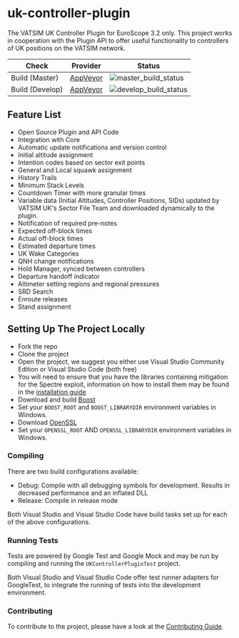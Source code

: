 [master_build_status]: https://ci.appveyor.com/api/projects/status/github/VATSIM-UK/uk-controller-plugin?svg=true&retina=true&branch=master
[develop_build_status]: https://ci.appveyor.com/api/projects/status/github/VATSIM-UK/uk-controller-plugin?svg=true&retina=true&branch=develop

# uk-controller-plugin

The VATSIM UK Controller Plugin for EuroScope 3.2 only. This project works in cooperation with
the Plugin API to offer useful functionality to controllers of UK positions on the VATSIM network.

|      Check      |                            Provider                                          |              Status             |
|-----------------|------------------------------------------------------------------------------|---------------------------------|
| Build (Master)  | [AppVeyor](https://ci.appveyor.com/project/CalumTowers/uk-controller-plugin) | ![master_build_status]          |
| Build (Develop) | [AppVeyor](https://ci.appveyor.com/project/CalumTowers/uk-controller-plugin) | ![develop_build_status]         |

## Feature List

- Open Source Plugin and API Code
- Integration with Core
- Automatic update notifications and version control
- Initial altitude assignment
- Intention codes based on sector exit points
- General and Local squawk assignment
- History Trails
- Minimum Stack Levels
- Countdown Timer with more granular times
- Variable data (Initial Altitudes, Controller Positions, SIDs) updated by VATSIM UK's Sector File Team and downloaded
dynamically to the plugin.
- Notification of required pre-notes
- Expected off-block times
- Actual off-block times
- Estimated departure times
- UK Wake Categories
- QNH change notifications
- Hold Manager, synced between controllers
- Departure handoff indicator
- Altimeter setting regions and regional pressures
- SRD Search
- Enroute releases
- Stand assignment

## Setting Up The Project Locally

- Fork the repo
- Clone the project
- Open the project, we suggest you either use Visual Studio Community Edition or Visual Studio Code (both free)
- You will need to ensure that you have the libraries containing mitigation for the Spectre exploit, information on how to install them may be found in the [installation guide](https://docs.microsoft.com/en-us/cpp/build/reference/qspectre?view=vs-2017)
- Download and build [Boost](https://www.boost.org/users/download/)
- Set your `BOOST_ROOT` and `BOOST_LIBRARYDIR` environment variables in Windows.
- Download [OpenSSL](https://slproweb.com/products/Win32OpenSSL.html)
- Set your `OPENSSL_ROOT` AND `OPENSSL_LIBRARYDIR` environment variables in Windows.

### Compiling

There are two build configurations available:

- Debug: Compile with all debugging symbols for development. Results in decreased performance and an inflated DLL
- Release: Compile in release mode

Both Visual Studio and Visual Studio Code have build tasks set up for each of the above configurations.

### Running Tests

Tests are powered by Google Test and Google Mock and may be run by compiling and running the `UKControllerPluginTest` project.

Both Visual Studio and Visual Studio Code offer test runner adapters for GoogleTest, to integrate the running of tests
into the development environment.

### Contributing

To contribute to the project, please have a look at the [Contributing Guide](CONTRIBUTING.md).
